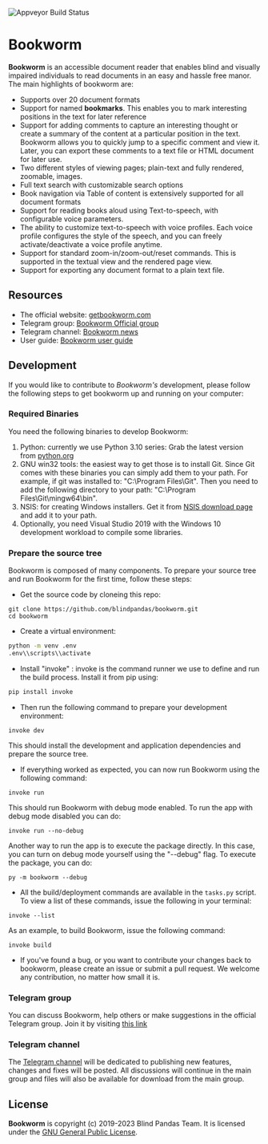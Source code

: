 ![Appveyor Build Status](https://ci.appveyor.com/api/projects/status/github/blindpandas/bookworm?branch=develop&svg=true)

# Bookworm

**Bookworm** is an accessible document reader that enables blind and visually impaired individuals to read documents in an easy and hassle free manor. The main highlights of bookworm are:

* Supports over 20 document formats
* Support for named **bookmarks**. This enables you to mark interesting positions in the text for later reference
* Support for adding comments to capture an interesting thought or create a summary of the content at a particular position in the text. Bookworm allows you to quickly jump to a specific comment and view it. Later, you can export these comments to a text file or HTML document for later use.
* Two different styles of viewing pages; plain-text and fully rendered, zoomable, images.
* Full text search with customizable search options
* Book navigation via Table of content is extensively supported for all document formats
* Support for reading books aloud using Text-to-speech, with configurable voice parameters.
* The ability to customize  text-to-speech with voice profiles. Each voice profile configures the style of the speech, and you can freely activate/deactivate a voice profile anytime.
* Support for standard zoom-in/zoom-out/reset commands. This is supported in the textual view and the rendered page view.
* Support for exporting any document format to a plain text file.


## Resources

* The official website: [getbookworm.com](https://getbookworm.com/)
* Telegram group: [Bookworm Official group](https://t.me/bookworm_official)
* Telegram channel: [Bookworm news](https://t.me/bookworm_news)
* User guide: [Bookworm user guide](https://getbookworm.com/user-guide/)


## Development

If you would like to contribute to *Bookworm's* development, please follow the following steps to get bookworm up and running on your computer:


### Required Binaries

You need the following binaries to develop Bookworm:

1. Python: currently we use Python 3.10 series: Grab the latest version from [python.org](https://www.python.org/downloads/)
2. GNU win32 tools: the easiest way to get those is to install Git. Since Git comes with these binaries you can simply add them to your path.
For example, if git was installed to: "C:\Program Files\Git". Then you need to add the following directory to your path: "C:\Program Files\Git\mingw64\bin".
3. NSIS: for creating Windows installers. Get it from [NSIS download page](https://nsis.sourceforge.io/Download) and add it to your path.
4. Optionally, you need Visual Studio 2019 with the Windows 10 development workload to compile some libraries.

###  Prepare the source tree

Bookworm is composed of many components. To prepare your source tree and run Bookworm for the first time, follow these steps:

* Get the source code by cloneing this repo:
```shell
git clone https://github.com/blindpandas/bookworm.git
cd bookworm
```
* Create a virtual environment:
```bash
python -m venv .env
.env\\scripts\\activate
```
* Install "invoke" : invoke is the command runner we use to define and run the build process. Install it from pip using:
```bash
pip install invoke
```
* Then run the following command to prepare your development environment:
```shell
invoke dev
```
This should install the development and application dependencies and prepare the source tree.
* If everything worked as expected, you can now run Bookworm using the following command:
```shell
invoke run
```
This should run Bookworm with debug mode enabled. To run the app with debug mode disabled you can do:
```shell
invoke run --no-debug
```
Another way to run the app is to execute the package directly. In this case, you can turn on debug mode yourself using the "--debug" flag.
To execute the package, you can do:
```shell
py -m bookworm --debug
```
* All the build/deployment commands are available in the `tasks.py` script. To view a list of these commands, issue the following in your terminal:
```shell
invoke --list
```
As an example, to build Bookworm, issue the following command:
```shell
invoke build
```
* If you've found a bug, or you want to contribute your changes back to bookworm, please create an issue or submit a pull request. We welcome any contribution, no matter how small it is.


### Telegram group

You can discuss Bookworm, help others or make suggestions in the official Telegram group. Join it by visiting [this link](https://t.me/bookworm_official)

### Telegram channel

The [Telegram channel](https://t.me/bookworm_news) will be dedicated to publishing new features, changes and fixes will be posted. All discussions will continue in the main group and files will also be available for download from the main group.


## License

**Bookworm** is copyright (c) 2019-2023 Blind Pandas Team. It is licensed under the [GNU General Public License](https://github.com/blindpandas/bookworm/blob/master/LICENSE).
